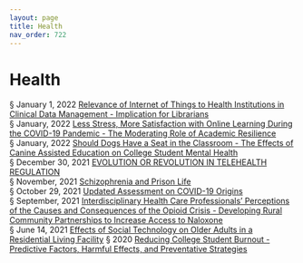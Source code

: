 ```yaml
---
layout: page
title: Health 
nav_order: 722 
---
```


# Health 
§ January 1, 2022 [Relevance of Internet of Things to Health Institutions in Clinical Data Management - Implication for Librarians](https://archive-r.bsafes.com/docs/R/Relevance-of-Internet-of-Things-to-Health-Institutions-in-Clinical-Data-Management-Implication-for-Librarians/)  
§ January, 2022 [Less Stress, More Satisfaction with Online Learning During the COVID-19 Pandemic - The Moderating Role of Academic Resilience](https://archive-l.bsafes.com/docs/L/Less-Stress-More-Satisfaction-with-Online-Learning-During-the-COVID-19-Pandemic-The-Moderating-Role-of-Academic-Resilience/)  
§ January, 2022 [Should Dogs Have a Seat in the Classroom - The Effects of Canine Assisted Education on College Student Mental Health](https://archive-s.bsafes.com/docs/S/Should-Dogs-Have-a-Seat-in-the-Classroom-The-Effects-of-Canine-Assisted-Education-on-College-Student-Mental-Health/)  
§ December 30, 2021 [EVOLUTION OR REVOLUTION IN TELEHEALTH REGULATION](https://archive-e.bsafes.com/docs/E/EVOLUTION-OR-REVOLUTION-IN-TELEHEALTH-REGULATION/)  
§ November, 2021 [Schizophrenia and Prison Life](https://archive-s.bsafes.com/docs/S/Schizophrenia-an-Prison-Life/)  
§ October 29, 2021 [Updated Assessment on COVID-19 Origins](https://archive-u.bsafes.com/docs/U/Updated-Assessment-on-COVID-19-Origins/)  
§ September, 2021 [Interdisciplinary Health Care Professionals’ Perceptions of the Causes and Consequences of the Opioid Crisis - Developing Rural Community Partnerships to Increase Access to Naloxone](https://archive-i.bsafes.com/docs/I/Interdisciplinary-Health-Care-Professionals’-Perceptions-of-the-Causes-and-Consequences-of-the-Opioid-Crisis-Developing-Rural-Community-Partnerships-to-Increase-Access-to-Naloxone/)  
§ June 14, 2021 [Effects of Social Technology on Older Adults in a Residential Living Facility](https://archive-e.bsafes.com/docs/E/Effects-of-Social-Technology-on-Older-Adults-in-a-Residential-Living-Facility/) 
§ 2020 [Reducing College Student Burnout - Predictive Factors, Harmful Effects, and Preventative Strategies](https://archive-r.bsafes.com/docs/R/Reducing-College-Student-Burnout-Predictive-Factors-Harmful-Effects-and-Preventativ-Strategies/)   
